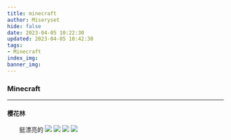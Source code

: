```yaml
---
title: minecraft
author: Miseryset
hide: false
date: 2023-04-05 10:22:30
updated: 2023-04-05 10:42:30
tags:
- Minecraft
index_img:
banner_img:
---
```

### Minecraft
***
#### 樱花林
&emsp;&emsp;挺漂亮的
![](https://cdn.jsdelivr.net/gh/Miseryset/PicX@master/20230405/.1lbm36acctw.webp)
![](https://cdn.jsdelivr.net/gh/Miseryset/PicX@master/20230405/屏幕截图-2023-04-05-103440.2rjf0i1gs1ts.webp)
![](https://cdn.jsdelivr.net/gh/Miseryset/PicX@master/20230405/屏幕截图-2023-04-05-103520.6yixbf2ck8ow.webp)
![](https://cdn.jsdelivr.net/gh/Miseryset/PicX@master/20230405/屏幕截图-2023-04-05-103547.6f1nxmqqh4hs.webp)